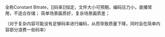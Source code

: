 全称Constant Bitrate，[[码率]]恒定，文件大小可预期，编码压力小，直播常用，不适合存储；
简单场景画质好，复杂场景画质差；

（对于复杂内容可能没有足够码率进行编码，从而导致质量下降，同时会在简单内容部分浪费一些码率）